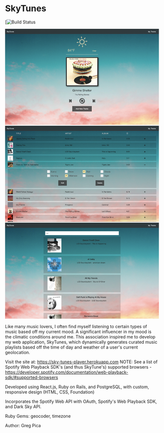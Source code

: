# SkyTunes
[![Build Status](https://codeship.com/projects/0ee58e50-7bbf-0136-3e65-3e3f6cc64c07/status?branch=master)

![Alt text](./app/assets/images/playerpage_screenshot.jpg?raw=true)
![Alt text](./app/assets/images/index_screenshot.jpg?raw=true)
![Alt text](./app/assets/images/search_screenshot.jpg?raw=true)

Like many music lovers, I often find myself listening to certain types of music based off my current mood. A significant influencer in my mood is the climatic conditions around me. This association inspired me to develop my web application, SkyTunes, which dynamically generates curated music playlists based off the time of day and weather of a user's current geolocation.

Visit the site at: https://sky-tunes-player.herokuapp.com
  NOTE: See a list of Spotify Web Playback SDK's (and thus SkyTune's) supported browsers - https://developer.spotify.com/documentation/web-playback-sdk/#supported-browsers

Developed using React.js, Ruby on Rails, and PostgreSQL, with custom, responsive design (HTML, CSS, Foundation)

Incorporates the Spotify Web API with OAuth, Spotify's Web Playback SDK, and Dark Sky API.

Ruby Gems: geocoder, timezone

Author: Greg Pica
